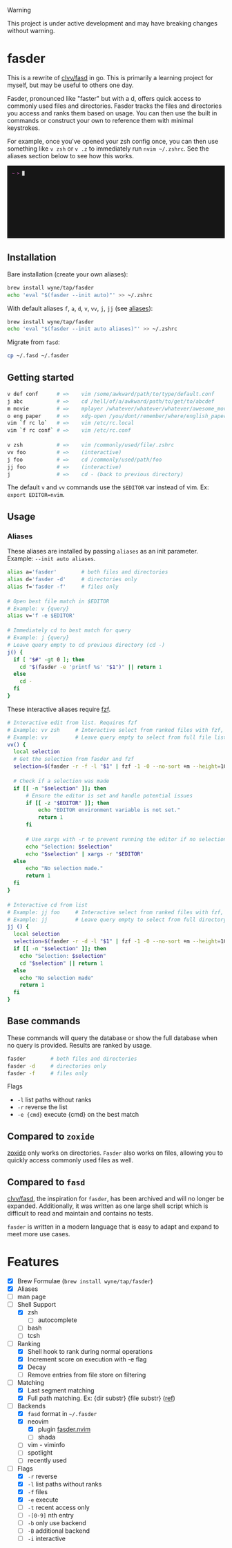 > [!WARNING]
> This project is under active development and may have breaking changes without warning.

# fasder

This is a rewrite of [clvv/fasd](http://github.com/clvv/fasd) in go. This is primarily
a learning project for myself, but may be useful to others one day.

Fasder, pronounced like "faster" but with a d, offers quick access to commonly
used files and directories. Fasder tracks the files and directories you access
and ranks them based on usage. You can then use the built in commands or
construct your own to reference them with minimal keystrokes.

For example, once you've opened your zsh config once, you can then use something
like `v zsh` or `v .z` to immediately run `nvim ~/.zshrc`. See the aliases section
below to see how this works.

![Demo](./demo.gif)

## Installation

Bare installation (create your own aliases):

```bash
brew install wyne/tap/fasder
echo 'eval "$(fasder --init auto)"' >> ~/.zshrc
```

With default aliases `f`, `a`, `d`, `v`, `vv`, `j`, `jj` (see [aliases](#aliases)):

```bash
brew install wyne/tap/fasder
echo 'eval "$(fasder --init auto aliases)"' >> ~/.zshrc
```

Migrate from `fasd`:

```bash
cp ~/.fasd ~/.fasder
```

## Getting started

```bash
v def conf      # =>    vim /some/awkward/path/to/type/default.conf
j abc           # =>    cd /hell/of/a/awkward/path/to/get/to/abcdef
m movie         # =>    mplayer /whatever/whatever/whatever/awesome_movie.mp4
o eng paper     # =>    xdg-open /you/dont/remember/where/english_paper.pdf
vim `f rc lo`   # =>    vim /etc/rc.local
vim `f rc conf` # =>    vim /etc/rc.conf

v zsh           # =>    vim /commonly/used/file/.zshrc
vv foo          # =>    (interactive)
j foo           # =>    cd /commonly/used/path/foo
jj foo          # =>    (interactive)
j               # =>    cd - (back to previous directory)
```

The default `v` and `vv` commands use the `$EDITOR` var instead of vim. Ex: `export EDITOR=nvim`.

## Usage

### Aliases

These aliases are installed by passing `aliases` as an init parameter.
Example: `--init auto aliases`.

```bash
alias a='fasder'        # both files and directories
alias d='fasder -d'     # directories only
alias f='fasder -f'     # files only

# Open best file match in $EDITOR
# Example: v {query}
alias v='f -e $EDITOR'

# Immediately cd to best match for query
# Example: j {query}
# Leave query empty to cd previous directory (cd -)
j() {
  if [ "$#" -gt 0 ]; then
    cd "$(fasder -e 'printf %s' "$1")" || return 1
  else
    cd -
  fi
}
```

These interactive aliases require [fzf](https://github.com/junegunn/fzf).

```bash
# Interactive edit from list. Requires fzf
# Example: vv zsh     # Interactive select from ranked files with fzf, then open in $EDITOR
# Example: vv         # Leave query empty to select from full file list                     #
vv() {
  local selection
  # Get the selection from fasder and fzf
  selection=$(fasder -r -f -l "$1" | fzf -1 -0 --no-sort +m --height=10)

  # Check if a selection was made
  if [[ -n "$selection" ]]; then
      # Ensure the editor is set and handle potential issues
      if [[ -z "$EDITOR" ]]; then
          echo "EDITOR environment variable is not set."
          return 1
      fi

      # Use xargs with -r to prevent running the editor if no selection
      echo "Selection: $selection"
      echo "$selection" | xargs -r "$EDITOR"
  else
      echo "No selection made."
      return 1
  fi
}

# Interactive cd from list
# Example: jj foo     # Interactive select from ranked files with fzf, then cd
# Example: jj         # Leave query empty to select from full directory list
jj () {
  local selection
  selection=$(fasder -r -d -l "$1" | fzf -1 -0 --no-sort +m --height=10)
  if [[ -n "$selection" ]]; then
    echo "Selection: $selection"
    cd "$selection" || return 1
  else
    echo "No selection made"
    return 1
  fi
}
```

## Base commands

These commands will query the database or show the full database when no
query is provided. Results are ranked by usage.

```bash
fasder        # both files and directories
fasder -d     # directories only
fasder -f     # files only
```

Flags

- `-l` list paths without ranks
- `-r` reverse the list
- `-e {cmd}` execute {cmd} on the best match

## Compared to `zoxide`

[zoxide](https://github.com/ajeetdsouza/zoxide) only works on directories.
`Fasder` also works on files, allowing you to quickly access commonly used files as well.

## Compared to `fasd`

[clvv/fasd](http://github.com/clvv/fasd), the inspiration for `fasder`, has been
archived and will no longer be expanded. Additionally, it was written as
one large shell script which is difficult to read and maintain and contains no tests.

`fasder` is written in a modern language that is easy to adapt and expand to meet
more use cases.

# Features

- [x] Brew Formulae (`brew install wyne/tap/fasder`)
- [x] Aliases
- [ ] man page
- [ ] Shell Support
  - [x] zsh
    - [ ] autocomplete
  - [ ] bash
  - [ ] tcsh
- [ ] Ranking
  - [x] Shell hook to rank during normal operations
  - [x] Increment score on execution with -e flag
  - [x] Decay
  - [ ] Remove entries from file store on filtering
- [ ] Matching
  - [x] Last segment matching
  - [x] Full path matching. Ex: {dir substr} {file substr} ([ref](https://github.com/clvv/fasd?tab=readme-ov-file#matching))
- [ ] Backends
  - [x] `fasd` format in `~/.fasder`
  - [x] neovim
    - [x] plugin [fasder.nvim](https://github.com/wyne/fasder.nvim)
    - [ ] shada
  - [ ] vim - viminfo
  - [ ] spotlight
  - [ ] recently used
- [ ] Flags
  - [x] `-r` reverse
  - [x] `-l` list paths without ranks
  - [x] `-f` files
  - [x] `-e` execute
  - [ ] `-t` recent access only
  - [ ] `-[0-9]` nth entry
  - [ ] `-b` only use backend
  - [ ] `-B` additional backend
  - [ ] `-i` interactive
